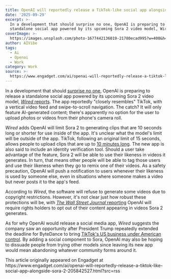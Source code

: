 ```yaml
---
title: OpenAI will reportedly release a TikTok-like social app alongside Sora 2
date: '2025-09-29'
excerpt: >-
  In a development that should surprise no one, OpenAI is preparing to release a
  standalone social app powered by its upcoming Sora 2 video model, Wired...
coverImage: >-
  https://images.unsplash.com/photo-1677442136019-21780ecad995?w=400&h=200&fit=crop&auto=format
author: AIVibe
tags:
  - Ai
  - Openai
  - Work
category: Work
source: >-
  https://www.engadget.com/ai/openai-will-reportedly-release-a-tiktok-like-social-app-alongside-sora-2-205842527.html?src=rss
---
```

<p>In a development that should <a data-i13n="cpos:1;pos:1" href="https://www.engadget.com/ai/openai-is-apparently-making-a-social-network-175842370.html">surprise no one</a>, OpenAI is preparing to release a standalone social app powered by its upcoming Sora 2 video model, <a data-i13n="cpos:2;pos:1" href="https://www.wired.com/story/openai-launches-sora-2-tiktok-like-app/"><em>Wired </em>reports</a>. The app reportedly &quot;closely resembles&quot; TikTok, with a vertical video feed and swipe-to-scroll navigation. The catch? It will only feature AI-generated content; there&#39;s apparently no option for the user to upload photos or videos from their phone&#39;s camera roll.</p>
<p><em>Wired</em> adds OpenAI will limit Sora 2 to generating clips that are 10 seconds long or shorter for use inside of the app. It&#39;s unclear what the model&#39;s limit will be outside of the app. TikTok, following an original limit of 15 seconds, allows people to upload clips that are up to <a data-i13n="cpos:3;pos:1" href="https://www.engadget.com/tiktok-time-limit-10-minutes-174130936.html?src=rss"><ins>10 minutes long</ins></a>. The new app is also said to include an identity verification tool. Should a user take advantage of the feature, Sora 2 will be able to use their likeness in videos it generates. In turn, that means other people will be able to tag those users and use their likeness when they go to remix one of their videos. As a safety precaution, OpenAI will push a notification to users whenever their likeness is used by someone else, even in situations where someone makes a video but never posts it to the app&#39;s feed.</p>
<span id="end-legacy-contents"></span><p>According to <em>Wired</em>, the software will refuse to generate some videos due to copyright restrictions. However, it&#39;s not clear just how robust these protections will be, with <a data-i13n="elm:affiliate_link;sellerN:The Wall Street Journal;elmt:;cpos:4;pos:1" href="https://shopping.yahoo.com/rdlw?merchantId=2f007401-3eaa-4237-b69b-54ccbe125502&amp;siteId=us-engadget&amp;pageId=1p-autolink&amp;contentUuid=1697a75e-85d8-4ed5-b1d5-6f39e297a5fc&amp;featureId=text-link&amp;merchantName=The+Wall+Street+Journal&amp;linkText=The+Wall+Street+Journal+reporting&amp;custData=eyJzb3VyY2VOYW1lIjoiV2ViLURlc2t0b3AtVmVyaXpvbiIsImxhbmRpbmdVcmwiOiJodHRwczovL3d3dy53c2ouY29tL3RlY2gvYWkvb3BlbmFpcy1uZXctc29yYS12aWRlby1nZW5lcmF0b3ItdG8tcmVxdWlyZS1jb3B5cmlnaHQtaG9sZGVycy10by1vcHQtb3V0LTA3MWQ4YjJhP21vZD1lMnR3ZCIsImNvbnRlbnRVdWlkIjoiMTY5N2E3NWUtODVkOC00ZWQ1LWIxZDUtNmYzOWUyOTdhNWZjIiwib3JpZ2luYWxVcmwiOiJodHRwczovL3d3dy53c2ouY29tL3RlY2gvYWkvb3BlbmFpcy1uZXctc29yYS12aWRlby1nZW5lcmF0b3ItdG8tcmVxdWlyZS1jb3B5cmlnaHQtaG9sZGVycy10by1vcHQtb3V0LTA3MWQ4YjJhP21vZD1lMnR3ZCJ9&amp;signature=AQAAAX3gNOHuHC25c96871xQUYVmgYoAdakaIt3tn1wBSAxt&amp;gcReferrer=https%3A%2F%2Fwww.wsj.com%2Ftech%2Fai%2Fopenais-new-sora-video-generator-to-require-copyright-holders-to-opt-out-071d8b2a%3Fmod%3De2twd" class="rapid-with-clickid" data-original-link="https://www.wsj.com/tech/ai/openais-new-sora-video-generator-to-require-copyright-holders-to-opt-out-071d8b2a?mod=e2twd"><em><ins>The Wall Street Journal </ins></em><ins>reporting</ins></a> OpenAI will require rights holders to opt out of their content appearing in videos Sora 2 generates.</p>
<p>As for why OpenAI would release a social media app, <em>Wired</em> suggests the company saw an opportunity after President Trump repeatedly extended the deadline for ByteDance to bring <a data-i13n="cpos:5;pos:1" href="https://www.engadget.com/social-media/trump-signs-executive-order-saying-his-tiktok-deal-is-legal-204607521.html"><ins>TikTok&#39;s US business under American control</ins></a>. By adding a social component to Sora, OpenAI may also be hoping to dissuade people from trying other models since leaving its new app would mean abandoning whatever community forms around it.</p>This article originally appeared on Engadget at https://www.engadget.com/ai/openai-will-reportedly-release-a-tiktok-like-social-app-alongside-sora-2-205842527.html?src=rss
